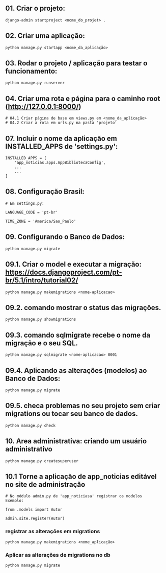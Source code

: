 

## 01. Criar o projeto:
```
django-admin startproject <nome_do_projet> .

```

## 02. Criar uma aplicação:
```
python manage.py startapp <nome_da_aplicação>
```

## 03. Rodar o projeto / aplicação para testar o funcionamento:
```
python manage.py runserver

```

## 04. Criar uma rota e página para o caminho root (http://127.0.0.1:8000/)
```
# 04.1 Criar página de base em views.py em <nome_da_aplicação>
# 04.2 Criar a rota em urls.py na pasta 'projeto'
```

## 07. Incluir o nome da aplicação em INSTALLED_APPS de 'settings.py':
```
INSTALLED_APPS = [
    'app_noticias.apps.AppBibliotecaConfig',
    ...
    ...
]
```

## 08. Configuração Brasil:
```
# Em settings.py:

LANGUAGE_CODE = 'pt-br'

TIME_ZONE = 'America/Sao_Paulo'
```


## 09. Configurando o Banco de Dados:
```
python manage.py migrate
```


## 09.1. Criar o model e executar a migração: https://docs.djangoproject.com/pt-br/5.1/intro/tutorial02/
```
python manage.py makemigrations <nome-aplicacao>
```

## 09.2. comando mostrar o status das migrações.
```
python manage.py showmigrations
```
## 09.3. comando sqlmigrate recebe o nome da migração e o seu SQL.
```
python manage.py sqlmigrate <nome-aplicacao> 0001
```

## 09.4. Aplicando as alterações (modelos) ao Banco de Dados:
```
python manage.py migrate
```

## 09.5. checa problemas no seu projeto sem criar migrations ou tocar seu banco de dados.
```
python manage.py check
```

## 10. Area administrativa: criando um usuário administrativo
```
python manage.py createsuperuser
```

## 10.1 Torne a aplicação de app_noticias editável no site de administração
```
# No módulo admin.py de 'app_noticiasa' registrar os modelos
Exemplo:

from .models import Autor

admin.site.register(Autor)
```

### registrar as alterações em migrations
```
python manage.py makemigrations <nome_aplicação>
```

### Aplicar as alterações de migrations no db
```
python manage.py migrate
```